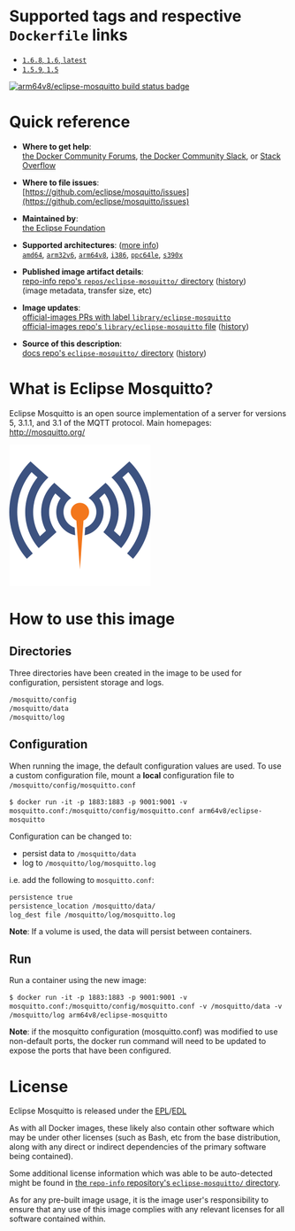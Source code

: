 <!--

********************************************************************************

WARNING:

    DO NOT EDIT "eclipse-mosquitto/README.md"

    IT IS AUTO-GENERATED

    (from the other files in "eclipse-mosquitto/" combined with a set of templates)

********************************************************************************

-->

# Supported tags and respective `Dockerfile` links

-	[`1.6.8`, `1.6`, `latest`](https://github.com/eclipse/mosquitto/blob/6bfd52af9e29165bbf82e3c67b0c4f8310e92b43/docker/1.6/Dockerfile)
-	[`1.5.9`, `1.5`](https://github.com/eclipse/mosquitto/blob/6bfd52af9e29165bbf82e3c67b0c4f8310e92b43/docker/1.5/Dockerfile)

[![arm64v8/eclipse-mosquitto build status badge](https://img.shields.io/jenkins/s/https/doi-janky.infosiftr.net/job/multiarch/job/arm64v8/job/eclipse-mosquitto.svg?label=arm64v8/eclipse-mosquitto%20%20build%20job)](https://doi-janky.infosiftr.net/job/multiarch/job/arm64v8/job/eclipse-mosquitto/)

# Quick reference

-	**Where to get help**:  
	[the Docker Community Forums](https://forums.docker.com/), [the Docker Community Slack](http://dockr.ly/slack), or [Stack Overflow](https://stackoverflow.com/search?tab=newest&q=docker)

-	**Where to file issues**:  
	[https://github.com/eclipse/mosquitto/issues](https://github.com/eclipse/mosquitto/issues)

-	**Maintained by**:  
	[the Eclipse Foundation](https://github.com/eclipse/mosquitto)

-	**Supported architectures**: ([more info](https://github.com/docker-library/official-images#architectures-other-than-amd64))  
	[`amd64`](https://hub.docker.com/r/amd64/eclipse-mosquitto/), [`arm32v6`](https://hub.docker.com/r/arm32v6/eclipse-mosquitto/), [`arm64v8`](https://hub.docker.com/r/arm64v8/eclipse-mosquitto/), [`i386`](https://hub.docker.com/r/i386/eclipse-mosquitto/), [`ppc64le`](https://hub.docker.com/r/ppc64le/eclipse-mosquitto/), [`s390x`](https://hub.docker.com/r/s390x/eclipse-mosquitto/)

-	**Published image artifact details**:  
	[repo-info repo's `repos/eclipse-mosquitto/` directory](https://github.com/docker-library/repo-info/blob/master/repos/eclipse-mosquitto) ([history](https://github.com/docker-library/repo-info/commits/master/repos/eclipse-mosquitto))  
	(image metadata, transfer size, etc)

-	**Image updates**:  
	[official-images PRs with label `library/eclipse-mosquitto`](https://github.com/docker-library/official-images/pulls?q=label%3Alibrary%2Feclipse-mosquitto)  
	[official-images repo's `library/eclipse-mosquitto` file](https://github.com/docker-library/official-images/blob/master/library/eclipse-mosquitto) ([history](https://github.com/docker-library/official-images/commits/master/library/eclipse-mosquitto))

-	**Source of this description**:  
	[docs repo's `eclipse-mosquitto/` directory](https://github.com/docker-library/docs/tree/master/eclipse-mosquitto) ([history](https://github.com/docker-library/docs/commits/master/eclipse-mosquitto))

# What is Eclipse Mosquitto?

Eclipse Mosquitto is an open source implementation of a server for versions 5, 3.1.1, and 3.1 of the MQTT protocol. Main homepages: http://mosquitto.org/

![logo](https://raw.githubusercontent.com/docker-library/docs/757578e3a44e5460a8a11d32a81776f8b74231a9/eclipse-mosquitto/logo.png)

# How to use this image

## Directories

Three directories have been created in the image to be used for configuration, persistent storage and logs.

	/mosquitto/config
	/mosquitto/data
	/mosquitto/log

## Configuration

When running the image, the default configuration values are used. To use a custom configuration file, mount a **local** configuration file to `/mosquitto/config/mosquitto.conf`

```console
$ docker run -it -p 1883:1883 -p 9001:9001 -v mosquitto.conf:/mosquitto/config/mosquitto.conf arm64v8/eclipse-mosquitto
```

Configuration can be changed to:

-	persist data to `/mosquitto/data`
-	log to `/mosquitto/log/mosquitto.log`

i.e. add the following to `mosquitto.conf`:

	persistence true
	persistence_location /mosquitto/data/
	log_dest file /mosquitto/log/mosquitto.log

**Note**: If a volume is used, the data will persist between containers.

## Run

Run a container using the new image:

```console
$ docker run -it -p 1883:1883 -p 9001:9001 -v mosquitto.conf:/mosquitto/config/mosquitto.conf -v /mosquitto/data -v /mosquitto/log arm64v8/eclipse-mosquitto
```

**Note**: if the mosquitto configuration (mosquitto.conf) was modified to use non-default ports, the docker run command will need to be updated to expose the ports that have been configured.

# License

Eclipse Mosquitto is released under the [EPL](https://www.eclipse.org/legal/epl-v10.html)/[EDL](https://eclipse.org/org/documents/edl-v10.php)

As with all Docker images, these likely also contain other software which may be under other licenses (such as Bash, etc from the base distribution, along with any direct or indirect dependencies of the primary software being contained).

Some additional license information which was able to be auto-detected might be found in [the `repo-info` repository's `eclipse-mosquitto/` directory](https://github.com/docker-library/repo-info/tree/master/repos/eclipse-mosquitto).

As for any pre-built image usage, it is the image user's responsibility to ensure that any use of this image complies with any relevant licenses for all software contained within.
